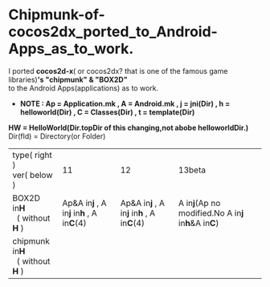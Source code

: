 Chipmunk-of-cocos2dx_ported_to_Android-Apps_as_to_work.
=============================
I ported **cocos2d-x**( or cocos2dx? that is one of the famous game libraries)**'s "chipmunk" & "BOX2D"**  
to the Android Apps(applications) as  to work.  
  
* **NOTE : Ap = Application.mk , A = Android.mk , j = jni(Dir) , h =  helloworld(Dir) , C = Classes(Dir) , t = template(Dir)**
  
**HW = HelloWorld(Dir.topDir of this changing,not abobe helloworldDir.)** Dir(fld) = Directory(or Folder)

<table><tr><td>type( right )<br>ver( below )</td><td>11</td><td>12</td><td>13beta</td></tr>
<tr><td>BOX2D in<b>H</b><br>&nbsp; ( without <b>H</b> )</td>
<td>Ap&A in<b>j</b> , A in<b>j</b> in<b>h</b> , A in<b>C</b>(4)<br></td>
<td>Ap&A in<b>j</b> , A in<b>j</b> in<b>h</b> , A in<b>C</b>(4)<br></td>
<td>A in<b>j</b>(Ap no modified.No A in<b>j</b> in<b>h</b>&A in<b>C</b>)<br></td></tr>

<tr><td>chipmunk in<b>H</b><br>&nbsp; ( without <b>H</b> )</td>
<td><br>&nbsp;</td>
<td><br>&nbsp;</td>
<td><br>&nbsp;</td></tr></table>

</pre>

  
